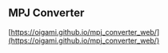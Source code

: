 ## MPJ Converter
[https://oigami.github.io/mpj_converter_web/](https://oigami.github.io/mpj_converter_web/)